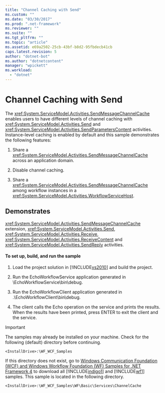 ```yaml
---
title: "Channel Caching with Send"
ms.custom: ""
ms.date: "03/30/2017"
ms.prod: ".net-framework"
ms.reviewer: ""
ms.suite: ""
ms.tgt_pltfrm: ""
ms.topic: "article"
ms.assetid: e69a2502-25cb-43bf-b8d2-95fbdecb41cb
caps.latest.revision: 5
author: "dotnet-bot"
ms.author: "dotnetcontent"
manager: "wpickett"
ms.workload: 
  - "dotnet"
---
```

# Channel Caching with Send
The <xref:System.ServiceModel.Activities.SendMessageChannelCache> enables users to have different levels of channel caching with <xref:System.ServiceModel.Activities.Send> and <xref:System.ServiceModel.Activities.SendParametersContent> activities. Instance-level caching is enabled by default and this sample demonstrates the following features:  
  
1.  Share a <xref:System.ServiceModel.Activities.SendMessageChannelCache> across an application domain.  
  
2.  Disable channel caching.  
  
3.  Share a <xref:System.ServiceModel.Activities.SendMessageChannelCache> among workflow instances in a <xref:System.ServiceModel.Activities.WorkflowServiceHost>.  
  
## Demonstrates  
 <xref:System.ServiceModel.Activities.SendMessageChannelCache> extension, <xref:System.ServiceModel.Activities.Send>, <xref:System.ServiceModel.Activities.Receive>, <xref:System.ServiceModel.Activities.ReceiveContent> and <xref:System.ServiceModel.Activities.SendReply> activities.  
  
#### To set up, build, and run the sample  
  
1.  Load the project solution in [!INCLUDE[vs2010](../../../../includes/vs2010-md.md)] and build the project.  
  
2.  Run the EchoWorkflowService application generated in \EchoWorkflowService\bin\debug.  
  
3.  Run the EchoWorkflowClient application generated in .\EchoWorkflowClient\bin\debug.  
  
4.  The client calls the Echo operation on the service and prints the results. When the results have been printed, press ENTER to exit the client and the service.  
  
> [!IMPORTANT]
>  The samples may already be installed on your machine. Check for the following (default) directory before continuing.  
>   
>  `<InstallDrive>:\WF_WCF_Samples`  
>   
>  If this directory does not exist, go to [Windows Communication Foundation (WCF) and Windows Workflow Foundation (WF) Samples for .NET Framework 4](http://go.microsoft.com/fwlink/?LinkId=150780) to download all [!INCLUDE[indigo1](../../../../includes/indigo1-md.md)] and [!INCLUDE[wf1](../../../../includes/wf1-md.md)] samples. This sample is located in the following directory.  
>   
>  `<InstallDrive>:\WF_WCF_Samples\WF\Basic\Services\ChannelCache`
